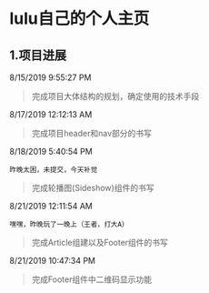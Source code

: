 # lulu自己的个人主页 #
## 1.项目进展 ##
8/15/2019 9:55:27 PM 
> 完成项目大体结构的规划，确定使用的技术手段

8/17/2019 12:12:13 AM 
> 完成项目header和nav部分的书写

8/18/2019 5:40:54 PM 

    昨晚太困，未提交，今天补觉

> 完成轮播图(Sideshow)组件的书写

8/21/2019 12:11:54 AM 

    嘿嘿，昨晚玩了一晚上（王者，打大A）

> 完成Article组建以及Footer组件的书写

8/21/2019 10:47:34 PM 

> 完成Footer组件中二维码显示功能